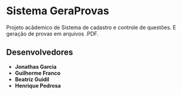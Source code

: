 
# Sistema GeraProvas

Projeto acâdemico de Sistema de cadastro e controle de questões. E geração de provas em arquivos .PDF.

## Desenvolvedores

* **Jonathas Garcia**
* **Guilherme Franco**
* **Beatriz Guidil**
* **Henrique Pedrosa**
